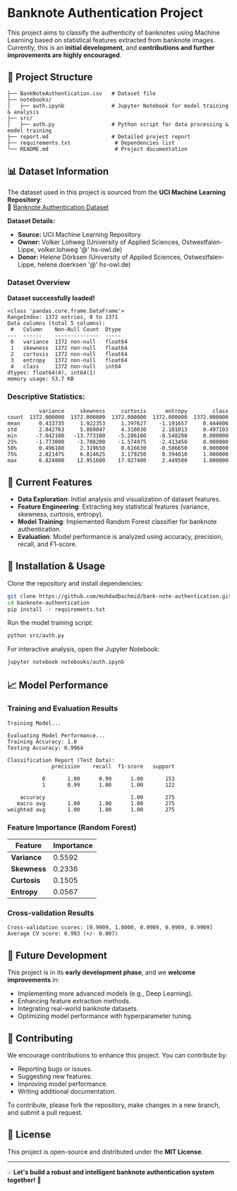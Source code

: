 # **Banknote Authentication Project**  

This project aims to classify the authenticity of banknotes using Machine Learning based on statistical features extracted from banknote images. Currently, this is an **initial development**, and **contributions and further improvements are highly encouraged**.  

## 📌 **Project Structure**  

```
├── BankNoteAuthentication.csv   # Dataset file  
├── notebooks/  
│   ├── auth.ipynb               # Jupyter Notebook for model training & analysis  
├── src/  
│   ├── auth.py                  # Python script for data processing & model training  
├── report.md                    # Detailed project report  
├── requirements.txt              # Dependencies list  
└── README.md                     # Project documentation  
```

## 📊 **Dataset Information**  

The dataset used in this project is sourced from the **UCI Machine Learning Repository**:  
🔗 [Banknote Authentication Dataset](https://archive.ics.uci.edu/ml/datasets/banknote+authentication#)  

**Dataset Details:**  
- **Source:** UCI Machine Learning Repository  
- **Owner:** Volker Lohweg (University of Applied Sciences, Ostwestfalen-Lippe, volker.lohweg '@' hs-owl.de)  
- **Donor:** Helene Dörksen (University of Applied Sciences, Ostwestfalen-Lippe, helene.doerksen '@' hs-owl.de)  

### **Dataset Overview**  

**Dataset successfully loaded!**  
```
<class 'pandas.core.frame.DataFrame'>
RangeIndex: 1372 entries, 0 to 1371
Data columns (total 5 columns):
 #   Column    Non-Null Count  Dtype  
---  ------    --------------  -----  
 0   variance  1372 non-null   float64
 1   skewness  1372 non-null   float64
 2   curtosis  1372 non-null   float64
 3   entropy   1372 non-null   float64
 4   class     1372 non-null   int64  
dtypes: float64(4), int64(1)
memory usage: 53.7 KB
```

### **Descriptive Statistics:**  

```
          variance     skewness     curtosis      entropy        class
count  1372.000000  1372.000000  1372.000000  1372.000000  1372.000000
mean      0.433735     1.922353     1.397627    -1.191657     0.444606
std       2.842763     5.869047     4.310030     2.101013     0.497103
min      -7.042100   -13.773100    -5.286100    -8.548200     0.000000
25%      -1.773000    -1.708200    -1.574975    -2.413450     0.000000
50%       0.496180     2.319650     0.616630    -0.586650     0.000000
75%       2.821475     6.814625     3.179250     0.394810     1.000000
max       6.824800    12.951600    17.927400     2.449500     1.000000
```

## 🚀 **Current Features**  
- **Data Exploration**: Initial analysis and visualization of dataset features.  
- **Feature Engineering**: Extracting key statistical features (variance, skewness, curtosis, entropy).  
- **Model Training**: Implemented Random Forest classifier for banknote authentication.  
- **Evaluation**: Model performance is analyzed using accuracy, precision, recall, and F1-score.  

## 🔧 **Installation & Usage**  

Clone the repository and install dependencies:  
```sh  
git clone https://github.com/muhdadbachmid/bank-note-authentication.git  
cd banknote-authentication  
pip install -r requirements.txt  
```

Run the model training script:  
```sh  
python src/auth.py  
```

For interactive analysis, open the Jupyter Notebook:  
```sh  
jupyter notebook notebooks/auth.ipynb  
```

## 📈 **Model Performance**  

### **Training and Evaluation Results**  

```
Training Model...

Evaluating Model Performance...
Training Accuracy: 1.0
Testing Accuracy: 0.9964

Classification Report (Test Data):
              precision    recall  f1-score   support

           0       1.00      0.99      1.00       153
           1       0.99      1.00      1.00       122

    accuracy                           1.00       275
   macro avg       1.00      1.00      1.00       275
weighted avg       1.00      1.00      1.00       275
```

### **Feature Importance (Random Forest)**  

| Feature   | Importance |
|-----------|------------|
| **Variance**  | 0.5592 |
| **Skewness**  | 0.2336 |
| **Curtosis**  | 0.1505 |
| **Entropy**   | 0.0567 |

### **Cross-validation Results**  

```
Cross-validation scores: [0.9909, 1.0000, 0.9909, 0.9909, 0.9909]
Average CV score: 0.993 (+/- 0.007)
```

## 🔄 **Future Development**  
This project is in its **early development phase**, and we **welcome improvements** in:  
- Implementing more advanced models (e.g., Deep Learning).  
- Enhancing feature extraction methods.  
- Integrating real-world banknote datasets.  
- Optimizing model performance with hyperparameter tuning.  

## 🤝 **Contributing**  
We encourage contributions to enhance this project. You can contribute by:  
- Reporting bugs or issues.  
- Suggesting new features.  
- Improving model performance.  
- Writing additional documentation.  

To contribute, please fork the repository, make changes in a new branch, and submit a pull request.  

## 📜 **License**  
This project is open-source and distributed under the **MIT License**.  

---
💡 **Let's build a robust and intelligent banknote authentication system together!** 🚀
